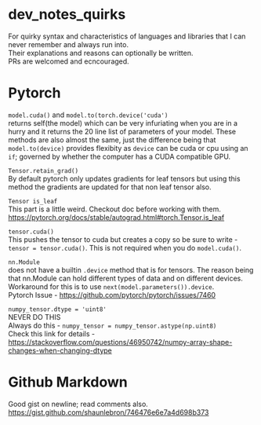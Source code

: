 # dev_notes_quirks
For quirky syntax and characteristics of languages and libraries that I can never remember and always run into.
<br> 
Their explanations and reasons can optionally be written.<br>
PRs are welcomed and ecncouraged.

# Pytorch
`model.cuda()` and `model.to(torch.device('cuda')`<br>
returns self(the model) which can be very infuriating when you are in a hurry and it returns the 20 line list of parameters of your model. These methods are also almost the same, just the difference being that `model.to(device)` provides flexibity as `device` can be cuda or cpu using an `if`; governed by whether the computer has a CUDA compatible GPU.<br>

`Tensor.retain_grad()`<br>
By default pytorch only updates gradients for leaf tensors but using this method the gradients are updated for that non leaf tensor also.

`Tensor is_leaf`<br>
This part is a little weird. Checkout doc before working with them. https://pytorch.org/docs/stable/autograd.html#torch.Tensor.is_leaf

`tensor.cuda()`<br>
This pushes the tensor to cuda but creates a copy so be sure to write - `tensor = tensor.cuda()`. This is not required when you do `model.cuda()`.

`nn.Module`<br> does not have a builtin `.device` method that is for tensors. The reason being that nn.Module can hold different types of data and on different devices.<br>
Workaround for this is to use `next(model.parameters()).device`.<br>
Pytorch Issue - https://github.com/pytorch/pytorch/issues/7460

`numpy_tensor.dtype = 'uint8'`<br>
NEVER DO THIS<br>
Always do this - `numpy_tensor = numpy_tensor.astype(np.uint8)`<br>
Check this link for details - https://stackoverflow.com/questions/46950742/numpy-array-shape-changes-when-changing-dtype

# Github Markdown
Good gist on newline; read comments also. https://gist.github.com/shaunlebron/746476e6e7a4d698b373 
